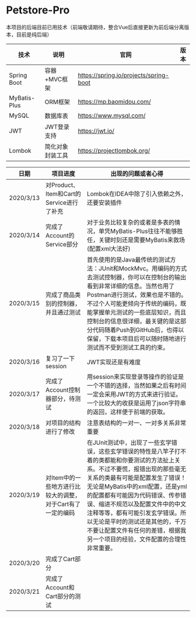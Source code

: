 # Petstore-Pro

本项目的后端目前已用技术（前端敬请期待，整合Vue后直接更新为前后端分离版本，目前是纯后端）

| 技术         | 说明             | 官网                                   | 版本 |
| ------------ | ---------------- | -------------------------------------- | ---- |
| Spring Boot  | 容器+MVC框架     | https://spring.io/projects/spring-boot |      |
| MyBatis-Plus | ORM框架          | https://mp.baomidou.com/               |      |
| MySQL        | 数据库表         | https://www.mysql.com/                 |      |
| JWT          | JWT登录支持      | https://jwt.io/                        |      |
| Lombok       | 简化对象封装工具 | https://projectlombok.org/             |      |

| 日期      | 项目进度                                 | 出现的问题或者心得                                           |
| --------- | ---------------------------------------- | ------------------------------------------------------------ |
| 2020/3/13 | 对Product、Item和Cart的Service进行了补充 | Lombok在IDEA中除了引入依赖之外，还要安装插件                 |
| 2020/3/14 | 完成了Account的Service部分               | 对于业务比较复杂的或者是多表的情况，单凭MyBatis-Plus往往不能够胜任，关键时刻还是需要MyBatis来救场(配置xml大法好) |
| 2020/3/15 | 完成了商品类别的控制器，并且通过测试     | 首先使用的是Java最传统的测试方法：JUnit和MockMvc。用编码的方式去测试控制器，你可以在控制台的输出看到非常详细的信息。当然也用了Postman进行测试，效果也是不错的。不过个人可能更倾向于传统的编码，既能掌握单元测试的一些底层知识，而且控制台的信息很详细，最关键的是这部分代码随着Push到GitHub后，也得以保留，下载本项目后可以随时随地进行测试而不受到测试工具的约束。 |
| 2020/3/16 |复习了一下session                                          |JWT实现还是有难度                                                              |
| 2020/3/17 |完成了Account控制器部分，待测试                                          |用session来实现登录等操作的验证是一个不错的选择，当然如果之后有时间一定会采用JWT的方式来进行验证。一个比较大的收获是运用了json字符串的返回，这样便于前端的获取。                                                              |
| 2020/3/18 |对项目的结构进行了修改                                          |注意表结构的一对一、一对多关系非常重要                                                              |
| 2020/3/19 |对Item中的一些地方进行比较大的调整，对于Cart有了一定的编码                                          |在JUnit测试中，出现了一些玄学错误，这些玄学错误的特性是八竿子打不着的类都能和你要测试的方法扯上关系。不过不要慌，报错出现的那些毫无关系的类最有可能是配置发生了错误！无论是MyBatis中的xml配置，还是yml的配置都有可能因为代码错误、传参错误、缩进不规范以及配置文件中的中文注释等等，都有可能引发玄学错误。所以无论是平时的测试还是其他的，千万不要让配置文件有任何的差错，根据我另一个项目的经验，文件配置的合理性非常重要。                                                              |
| 2020/3/20 |完成了Cart部分                                          |                                                              |
| 2020/3/21 |完成了Account和Cart部分的测试                                          |                                                              |
